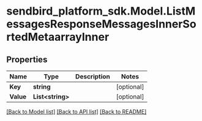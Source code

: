 
# sendbird_platform_sdk.Model.ListMessagesResponseMessagesInnerSortedMetaarrayInner

## Properties

Name | Type | Description | Notes
------------ | ------------- | ------------- | -------------
**Key** | **string** |  | [optional] 
**Value** | **List&lt;string&gt;** |  | [optional] 

[[Back to Model list]](../README.md#documentation-for-models)
[[Back to API list]](../README.md#documentation-for-api-endpoints)
[[Back to README]](../README.md)


